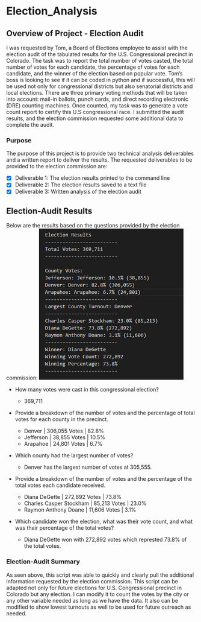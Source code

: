 # Election_Analysis

## Overview of Project - Election Audit
I was requested by Tom, a Board of Elections employee to assist with the election audit of the tabulated results for the U.S. Congressional precinct in Colorado. The task was to report the total number of votes casted, the total number of votes for each candidate, the percentage of votes for each candidate, and the winner of the election based on popular vote. Tom’s boss is looking to see if it can be coded in python and if successful, this will be used not only for congressional districts but also senatorial districts and local elections. There are three primary voting methods that will be taken into account: mail-in ballots, punch cards, and direct recording electronic (DRE) counting machines. Once counted, my task was to generate a vote count report to certify this U.S congressional race. I submitted the audit results, and the election commission requested some additional data to complete the audit.


### Purpose
The purpose of this project is to provide two technical analysis deliverables and a written report to deliver the results. The requested deliverables to be provided to the election commission are:

- [x] Deliverable 1: The election results printed to the command line
- [x] Deliverable 2: The election results saved to a text file
- [x] Deliverable 3: Written analysis of the election audit

## Election-Audit Results
Below are the results based on the questions provided by the election commission:
![Election Results](/Resources/Results.PNG)

- How many votes were cast in this congressional election? 
    - 369,711

- Provide a breakdown of the number of votes and the percentage of total votes for each   county in the precinct.

    - Denver | 306,055 Votes | 82.8%
    - Jefferson | 38,855 Votes | 10.5%
    - Arapahoe | 24,801 Votes | 6.7%

- Which county had the largest number of votes?
    - Denver has the largest number of votes at 305,555.

- Provide a breakdown of the number of votes and the percentage of the total votes each candidate received.

    - Diana DeGette | 272,892 Votes | 73.8%
    - Charles Casper Stockham | 85,213 Votes | 23.0%
    - Raymon Anthony Doane | 11,606 Votes | 3.1%

- Which candidate won the election, what was their vote count, and what was their percentage of the total votes?

    - Diana DeGette won with 272,892 votes which represted 73.8% of the total votes. 

### Election-Audit Summary
As seen above, this script was able to quickly and clearly pull the additional information requested by the election commission. This script can be adapted not only for future elections for U.S. Congressional precinct in Colorado but any election. I can modify it to count the votes by the city or any other variable needed as long as we have the data. It also can be modified to show lowest turnouts as well to be used for future outreach as needed. 
